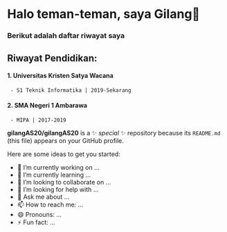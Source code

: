 # Halo teman-teman, saya Gilang👋
### Berikut adalah daftar riwayat saya

## Riwayat Pendidikan:
#### 1. Universitas Kristen Satya Wacana
     - S1 Teknik Informatika | 2019-Sekarang
#### 2. SMA Negeri 1 Ambarawa
     - MIPA | 2017-2019

**gilangAS20/gilangAS20** is a ✨ _special_ ✨ repository because its `README.md` (this file) appears on your GitHub profile.

Here are some ideas to get you started:

- 🔭 I’m currently working on ...
- 🌱 I’m currently learning ...
- 👯 I’m looking to collaborate on ...
- 🤔 I’m looking for help with ...
- 💬 Ask me about ...
- 📫 How to reach me: ...
- 😄 Pronouns: ...
- ⚡ Fun fact: ...

